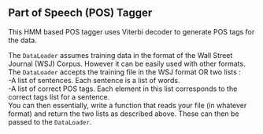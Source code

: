 ## Part of Speech (POS) Tagger

This HMM based POS tagger uses Viterbi decoder to generate POS tags for the data. 





The `DataLoader` assumes training data in the format of the Wall Street Journal (WSJ) Corpus. However it can be easily used with other formats. 
The `DataLoader` accepts the training file in the WSJ format OR two lists :
<br>
-A list of sentences. Each sentence is a list of words.
<br>
-A list of correct POS tags. Each element in this list corresponds to the correct tags list for a sentence.
<br>
You can then essentially, write a function that reads your file (in whatever format) and return the two lists as described above.
These can then be passed to the `DataLoader`.
